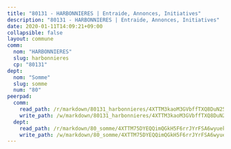 ```yaml
---
title: "80131 - HARBONNIERES | Entraide, Annonces, Initiatives"
description: "80131 - HARBONNIERES | Entraide, Annonces, Initiatives"
date: 2020-01-11T14:09:21+09:00
collapsible: false
layout: commune
comm:
  nom: "HARBONNIERES"
  slug: harbonnieres
  cp: "80131"
dept:
  nom: "Somme"
  slug: somme
  num: "80"
peerpad:
  comm:
    read_path: /r/markdown/80131_harbonnieres/4XTTM3kaoM3GVbffTXQ8DuN25bv6Dr5r5kXexd2BJ2LWUMUGk
    write_path: /w/markdown/80131_harbonnieres/4XTTM3kaoM3GVbffTXQ8DuN25bv6Dr5r5kXexd2BJ2LWUMUGk-K3TgUWBbwhaCcwNQ2QxZB4zvKBnCHRrMonfMxFsMTxiQX4k7gA4Tyjex8FxihfeNfrB8o7jswa7bZqQj5yaCeBMTGb6K885mtfydLZrMK3L4KZKHZz1obLtEt5YqyWGdNEFL1TYp
  dept:
    read_path: /r/markdown/80_somme/4XTTM75DYEQQimQGkH5F6rrJYrFSA6wyuekdgioEx7v45YjSw
    write_path: /w/markdown/80_somme/4XTTM75DYEQQimQGkH5F6rrJYrFSA6wyuekdgioEx7v45YjSw-K3TgTuB1DbUNHuFo9Fhh6JTUriPx8E5izGkmw9RSNTjUtMFPoZhqqp87szE8th3EytWSHGdhUuQUPjam8aJZh1SdH8pL3ibgUbMdNhU17kjAmSa49LMB2GjXvVwDVurE8mgce3XM
---
```


